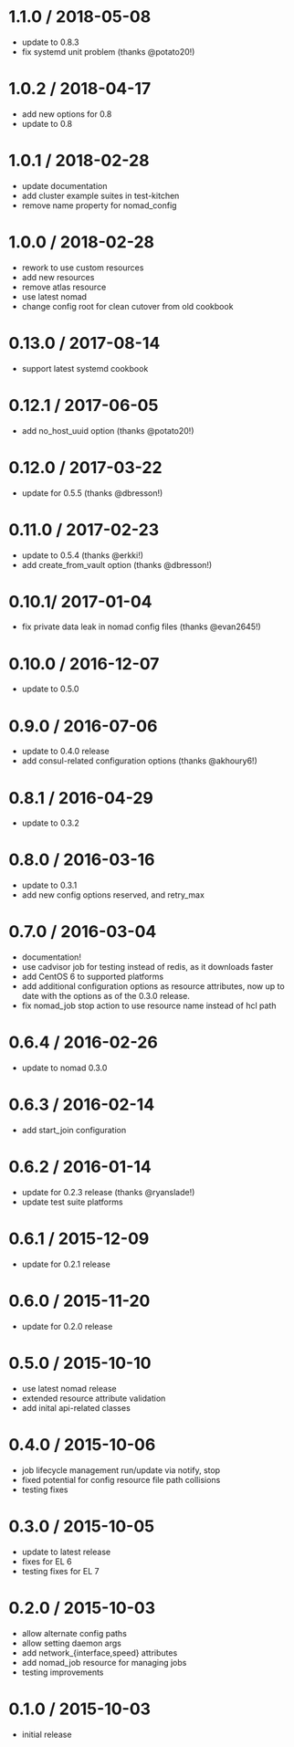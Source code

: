 # 1.1.0 / 2018-05-08

* update to 0.8.3
* fix systemd unit problem (thanks @potato20!)

# 1.0.2 / 2018-04-17

* add new options for 0.8
* update to 0.8

# 1.0.1 / 2018-02-28

* update documentation
* add cluster example suites in test-kitchen
* remove name property for nomad_config

# 1.0.0 / 2018-02-28

* rework to use custom resources
* add new resources
* remove atlas resource
* use latest nomad
* change config root for clean cutover from old cookbook

# 0.13.0 / 2017-08-14

* support latest systemd cookbook

# 0.12.1 / 2017-06-05

* add no_host_uuid option (thanks @potato20!)

# 0.12.0 / 2017-03-22

* update for 0.5.5 (thanks @dbresson!)

# 0.11.0 / 2017-02-23

* update to 0.5.4 (thanks @erkki!)
* add create_from_vault option (thanks @dbresson!)

# 0.10.1/ 2017-01-04

* fix private data leak in nomad config files (thanks @evan2645!)

# 0.10.0 / 2016-12-07

* update to 0.5.0

# 0.9.0 / 2016-07-06

* update to 0.4.0 release
* add consul-related configuration options (thanks @akhoury6!)

# 0.8.1 / 2016-04-29

* update to 0.3.2

# 0.8.0 / 2016-03-16

* update to 0.3.1
* add new config options reserved, and retry_max

# 0.7.0 / 2016-03-04

* documentation!
* use cadvisor job for testing instead of redis, as it downloads faster
* add CentOS 6 to supported platforms
* add additional configuration options as resource attributes,
  now up to date with the options as of the 0.3.0 release.
* fix nomad_job stop action to use resource name instead of hcl path

# 0.6.4 / 2016-02-26

* update to nomad 0.3.0

# 0.6.3 / 2016-02-14

* add start_join configuration
# 0.6.2 / 2016-01-14

* update for 0.2.3 release (thanks @ryanslade!)
* update test suite platforms

# 0.6.1 / 2015-12-09

* update for 0.2.1 release

# 0.6.0 / 2015-11-20

* update for 0.2.0 release

# 0.5.0 / 2015-10-10

* use latest nomad release
* extended resource attribute validation
* add inital api-related classes

# 0.4.0 / 2015-10-06

* job lifecycle management run/update via notify, stop
* fixed potential for config resource file path collisions
* testing fixes

# 0.3.0 / 2015-10-05

* update to latest release
* fixes for EL 6
* testing fixes for EL 7

# 0.2.0 / 2015-10-03

 - allow alternate config paths
 - allow setting daemon args
 - add network_{interface,speed} attributes
 - add nomad_job resource for managing jobs
 - testing improvements

# 0.1.0 / 2015-10-03

 - initial release
